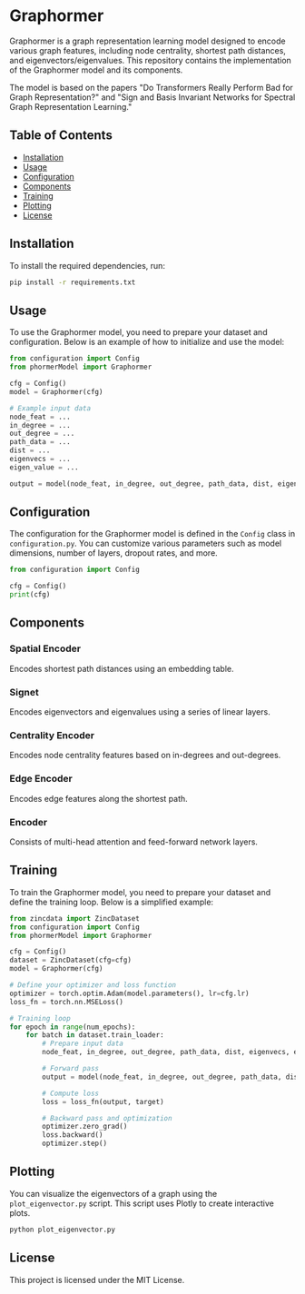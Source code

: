 # Graphormer

Graphormer is a graph representation learning model designed to encode various graph features, including node centrality, shortest path distances, and eigenvectors/eigenvalues. This repository contains the implementation of the Graphormer model and its components.

The model is based on the papers "Do Transformers Really Perform Bad for Graph Representation?" and "Sign and Basis Invariant Networks for Spectral Graph Representation Learning."

## Table of Contents

- [Installation](#installation)
- [Usage](#usage)
- [Configuration](#configuration)
- [Components](#components)
- [Training](#training)
- [Plotting](#plotting)
- [License](#license)

## Installation

To install the required dependencies, run:

```bash
pip install -r requirements.txt
```

## Usage

To use the Graphormer model, you need to prepare your dataset and configuration. Below is an example of how to initialize and use the model:

```python
from configuration import Config
from phormerModel import Graphormer

cfg = Config()
model = Graphormer(cfg)

# Example input data
node_feat = ...
in_degree = ...
out_degree = ...
path_data = ...
dist = ...
eigenvecs = ...
eigen_value = ...

output = model(node_feat, in_degree, out_degree, path_data, dist, eigenvecs, eigen_value)
```

## Configuration

The configuration for the Graphormer model is defined in the `Config` class in `configuration.py`. You can customize various parameters such as model dimensions, number of layers, dropout rates, and more.

```python
from configuration import Config

cfg = Config()
print(cfg)
```

## Components

### Spatial Encoder

Encodes shortest path distances using an embedding table.

### Signet

Encodes eigenvectors and eigenvalues using a series of linear layers.

### Centrality Encoder

Encodes node centrality features based on in-degrees and out-degrees.

### Edge Encoder

Encodes edge features along the shortest path.

### Encoder

Consists of multi-head attention and feed-forward network layers.

## Training

To train the Graphormer model, you need to prepare your dataset and define the training loop. Below is a simplified example:

```python
from zincdata import ZincDataset
from configuration import Config
from phormerModel import Graphormer

cfg = Config()
dataset = ZincDataset(cfg=cfg)
model = Graphormer(cfg)

# Define your optimizer and loss function
optimizer = torch.optim.Adam(model.parameters(), lr=cfg.lr)
loss_fn = torch.nn.MSELoss()

# Training loop
for epoch in range(num_epochs):
    for batch in dataset.train_loader:
        # Prepare input data
        node_feat, in_degree, out_degree, path_data, dist, eigenvecs, eigen_value = batch

        # Forward pass
        output = model(node_feat, in_degree, out_degree, path_data, dist, eigenvecs, eigen_value)

        # Compute loss
        loss = loss_fn(output, target)

        # Backward pass and optimization
        optimizer.zero_grad()
        loss.backward()
        optimizer.step()
```

## Plotting

You can visualize the eigenvectors of a graph using the `plot_eigenvector.py` script. This script uses Plotly to create interactive plots.

```bash
python plot_eigenvector.py
```

## License

This project is licensed under the MIT License.

